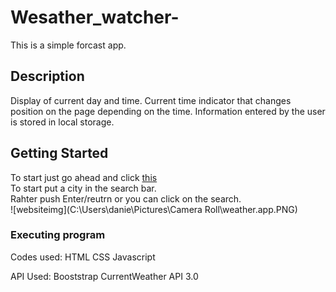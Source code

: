 #  Wesather_watcher-

This is a simple forcast app.

## Description

Display of current day and time.
Current time indicator that changes position on the page depending on the time.
Information entered by the user is stored in local storage.

## Getting Started
 To start just go ahead and click [this](https://dantheman4500.github.io/Wesather_watcher-/) <br />
 To start put a city in the search bar.<br />
 Rahter push Enter/reutrn or you can click on the search.<br />
 ![websiteimg](C:\Users\danie\Pictures\Camera Roll\weather.app.PNG)
### Executing program

Codes used:
HTML 
CSS 
Javascript

API Used:
Booststrap 
CurrentWeather API 3.0
